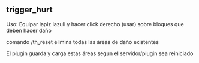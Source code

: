 ## trigger_hurt
Uso: Equipar lapiz lazuli y hacer click derecho (usar) sobre bloques que deben hacer daño

comando /th_reset elimina todas las áreas de daño existentes

El plugin guarda y carga estas áreas segun el servidor/plugin sea reiniciado
